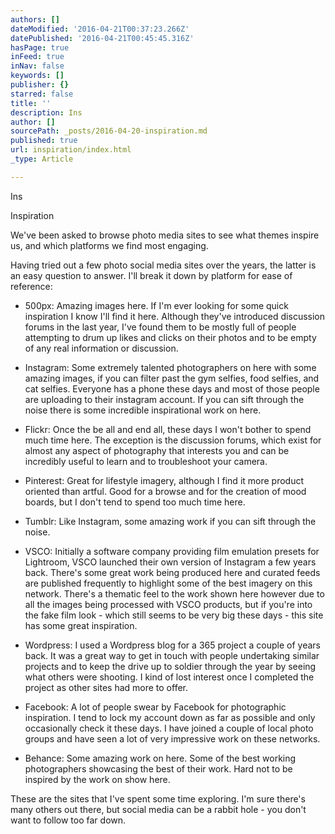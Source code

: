 ```yaml
---
authors: []
dateModified: '2016-04-21T00:37:23.266Z'
datePublished: '2016-04-21T00:45:45.316Z'
hasPage: true
inFeed: true
inNav: false
keywords: []
publisher: {}
starred: false
title: ''
description: Ins
author: []
sourcePath: _posts/2016-04-20-inspiration.md
published: true
url: inspiration/index.html
_type: Article

---
```

Ins

Inspiration

We've been asked to browse photo media sites to see what themes inspire us, and which platforms we find most engaging.

Having tried out a few photo social media sites over the years, the latter is an easy question to answer. I'll break it down by platform for ease of reference:

- 500px: Amazing images here. If I'm ever looking for some quick inspiration I know I'll find it here. Although they've introduced discussion forums in the last year, I've found them to be mostly full of people attempting to drum up likes and clicks on their photos and to be empty of any real information or discussion.

- Instagram: Some extremely talented photographers on here with some amazing images, if you can filter past the gym selfies, food selfies, and cat selfies. Everyone has a phone these days and most of those people are uploading to their instagram account. If you can sift through the noise there is some incredible inspirational work on here.

- Flickr: Once the be all and end all, these days I won't bother to spend much time here. The exception is the discussion forums, which exist for almost any aspect of photography that interests you and can be incredibly useful to learn and to troubleshoot your camera.

- Pinterest: Great for lifestyle imagery, although I find it more product oriented than artful. Good for a browse and for the creation of mood boards, but I don't tend to spend too much time here.

- Tumblr: Like Instagram, some amazing work if you can sift through the noise.

- VSCO: Initially a software company providing film emulation presets for Lightroom, VSCO launched their own version of Instagram a few years back. There's some great work being produced here and curated feeds are published frequently to highlight some of the best imagery on this network. There's a thematic feel to the work shown here however due to all the images being processed with VSCO products, but if you're into the fake film look - which still seems to be very big these days - this site has some great inspiration.

- Wordpress: I used a Wordpress blog for a 365 project a couple of years back. It was a great way to get in touch with people undertaking similar projects and to keep the drive up to soldier through the year by seeing what others were shooting. I kind of lost interest once I completed the project as other sites had more to offer.

- Facebook: A lot of people swear by Facebook for photographic inspiration. I tend to lock my account down as far as possible and only occasionally check it these days. I have joined a couple of local photo groups and have seen a lot of very impressive work on these networks.

- Behance: Some amazing work on here. Some of the best working photographers showcasing the best of their work. Hard not to be inspired by the work on show here.

These are the sites that I've spent some time exploring. I'm sure there's many others out there, but social media can be a rabbit hole - you don't want to follow too far down.